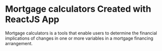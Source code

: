 # Mortgage calculators Created with ReactJS App
Mortgage calculators is a tools that enable users to determine the financial implications of changes in one or more variables in a mortgage financing arrangement.
